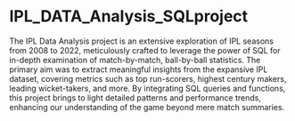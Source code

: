 # IPL_DATA_Analysis_SQLproject

 The IPL Data Analysis project is an extensive exploration of IPL seasons
 from 2008 to 2022, meticulously crafted to leverage the power of SQL
 for in-depth examination of match-by-match, ball-by-ball statistics. The
 primary aim was to extract meaningful insights from the expansive IPL
 dataset, covering metrics such as top run-scorers, highest century
 makers, leading wicket-takers, and more. By integrating SQL queries and
 functions, this project brings to light detailed patterns and performance
 trends, enhancing our understanding of the game beyond mere match
 summaries.
